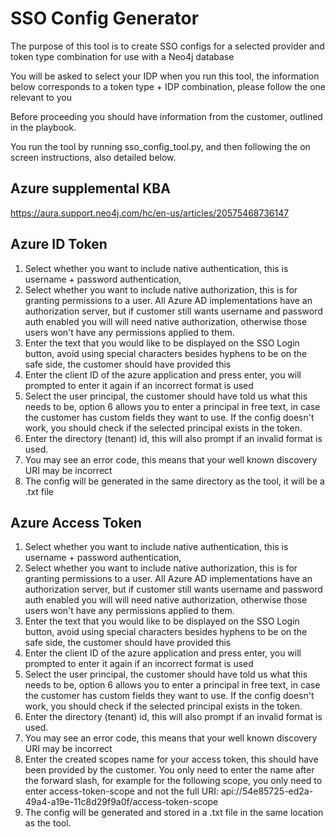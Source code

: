# SSO Config Generator
The purpose of this tool is to create SSO configs for a selected provider and token type combination for use with a Neo4j database

You will be asked to select your IDP when you run this tool, the information below corresponds to a token type + IDP combination, please follow the one relevant to you

Before proceeding you should have information from the customer, outlined in the playbook.

You run the tool by running sso_config_tool.py, and then following the on screen instructions, also detailed below.

## Azure supplemental KBA
https://aura.support.neo4j.com/hc/en-us/articles/20575468736147
## Azure ID Token
1. Select whether you want to include native authentication, this is username + password authentication,
2. Select whether you want to include native authorization, this is for granting permissions to a user. All Azure AD implementations have an authorization server, but if customer still wants username and password auth enabled you will
will need native authorization, otherwise those users won't have any permissions applied to them.
3. Enter the text that you would like to be displayed on the SSO Login button, avoid using special characters besides hyphens to be on the safe side, the customer should have provided this
4. Enter the client ID of the azure application and press enter, you will prompted to enter it again if an incorrect format is used
5. Select the user principal, the customer should have told us what this needs to be, option 6 allows you to enter a principal in free text, in case the customer has custom fields they want to use. If the config doesn't work, you should check
if the selected principal exists in the token.
6. Enter the directory (tenant) id, this will also prompt if an invalid format is used.
7. You may see an error code, this means that your well known discovery URI may be incorrect
8. The config will be generated in the same directory as the tool, it will be a .txt file

## Azure Access Token
1. Select whether you want to include native authentication, this is username + password authentication,
2. Select whether you want to include native authorization, this is for granting permissions to a user. All Azure AD implementations have an authorization server, but if customer still wants username and password auth enabled you will
will need native authorization, otherwise those users won't have any permissions applied to them.
3. Enter the text that you would like to be displayed on the SSO Login button, avoid using special characters besides hyphens to be on the safe side, the customer should have provided this
4. Enter the client ID of the azure application and press enter, you will prompted to enter it again if an incorrect format is used
5. Select the user principal, the customer should have told us what this needs to be, option 6 allows you to enter a principal in free text, in case the customer has custom fields they want to use. If the config doesn't work, you should check
if the selected principal exists in the token.
6. Enter the directory (tenant) id, this will also prompt if an invalid format is used.
7. You may see an error code, this means that your well known discovery URI may be incorrect
8. Enter the created scopes name for your access token, this should have been provided by the customer. You only need to enter the name after the forward slash, for example for the
following scope, you only need to enter access-token-scope and not the full URI: api://54e85725-ed2a-49a4-a19e-11c8d29f9a0f/access-token-scope
9. The config will be generated and stored in a .txt file in the same location as the tool.
